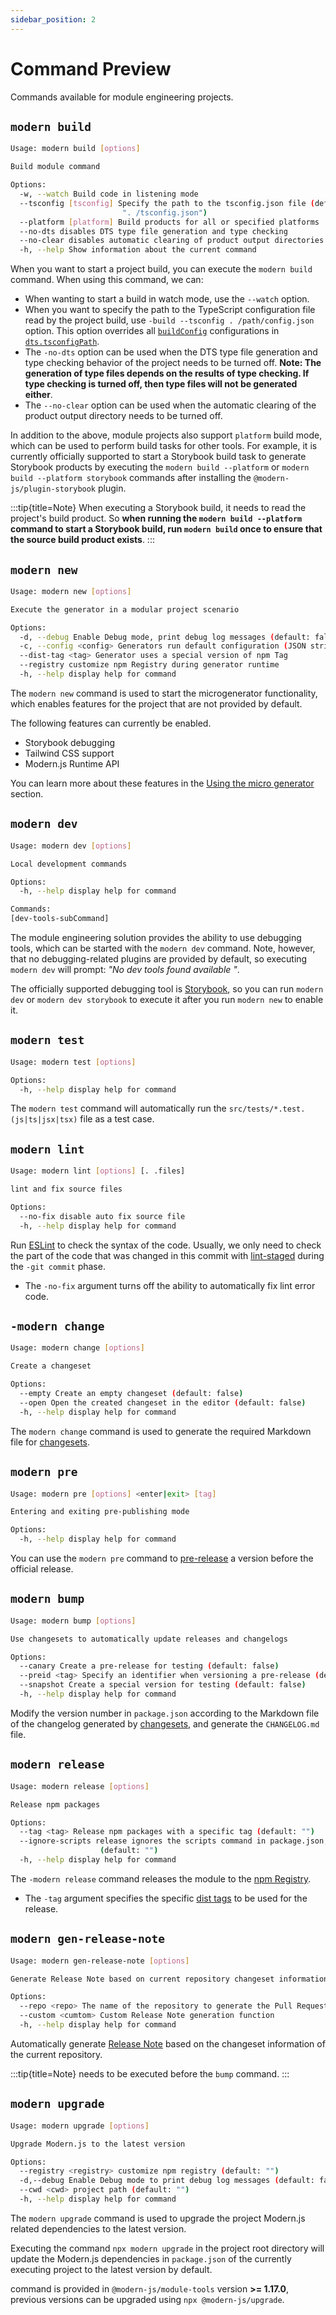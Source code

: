 ```yaml
---
sidebar_position: 2
---
```


# Command Preview

Commands available for module engineering projects.

## `modern build`

```bash
Usage: modern build [options]

Build module command

Options:
  -w, --watch Build code in listening mode
  --tsconfig [tsconfig] Specify the path to the tsconfig.json file (default:
                         ". /tsconfig.json")
  --platform [platform] Build products for all or specified platforms
  --no-dts disables DTS type file generation and type checking
  --no-clear disables automatic clearing of product output directories
  -h, --help Show information about the current command
```

When you want to start a project build, you can execute the `modern build` command. When using this command, we can:

- When wanting to start a build in watch mode, use the `--watch` option.
- When you want to specify the path to the TypeScript configuration file read by the project build, use `-build --tsconfig . /path/config.json` option. This option overrides all [`buildConfig`](/zh/api/build-config) configurations in [`dts.tsconfigPath`](/zh/api/build-config).
- The `-no-dts` option can be used when the DTS type file generation and type checking behavior of the project needs to be turned off. **Note: The generation of type files depends on the results of type checking. If type checking is turned off, then type files will not be generated either**.
- The `--no-clear` option can be used when the automatic clearing of the product output directory needs to be turned off.

In addition to the above, module projects also support `platform` build mode, which can be used to perform build tasks for other tools. For example, it is currently officially supported to start a Storybook build task to generate Storybook products by executing the `modern build --platform` or `modern build --platform storybook` commands after installing the `@modern-js/plugin-storybook` plugin.

:::tip{title=Note}
When executing a Storybook build, it needs to read the project's build product. So **when running the `modern build --platform` command to start a Storybook build, run `modern build` once to ensure that the source build product exists**.
:::

## `modern new`

```bash
Usage: modern new [options]

Execute the generator in a modular project scenario

Options:
  -d, --debug Enable Debug mode, print debug log messages (default: false)
  -c, --config <config> Generators run default configuration (JSON string)
  --dist-tag <tag> Generator uses a special version of npm Tag
  --registry customize npm Registry during generator runtime
  -h, --help display help for command
```

The `modern new` command is used to start the microgenerator functionality, which enables features for the project that are not provided by default.

The following features can currently be enabled.

- Storybook debugging
- Tailwind CSS support
- Modern.js Runtime API

You can learn more about these features in the [Using the micro generator](/zh/guide/use-micro-generator) section.

## `modern dev`

```bash
Usage: modern dev [options]

Local development commands

Options:
  -h, --help display help for command

Commands:
[dev-tools-subCommand]
```

The module engineering solution provides the ability to use debugging tools, which can be started with the `modern dev` command. Note, however, that no debugging-related plugins are provided by default, so executing `modern dev` will prompt: _"No dev tools found available "_.

The officially supported debugging tool is [Storybook](https://storybook.js.org/), so you can run `modern dev` or `modern dev storybook` to execute it after you run `modern new` to enable it.

## `modern test`

```bash
Usage: modern test [options]

Options:
  -h, --help display help for command
```

The `modern test` command will automatically run the `src/tests/*.test.(js|ts|jsx|tsx)` file as a test case.

## `modern lint`

```bash
Usage: modern lint [options] [. .files]

lint and fix source files

Options:
  --no-fix disable auto fix source file
  -h, --help display help for command
```

Run [ESLint](https://eslint.org/) to check the syntax of the code. Usually, we only need to check the part of the code that was changed in this commit with [lint-staged](https://github.com/okonet/lint-staged) during the `-git commit` phase.

- The `-no-fix` argument turns off the ability to automatically fix lint error code.

## `-modern change`

```bash
Usage: modern change [options]

Create a changeset

Options:
  --empty Create an empty changeset (default: false)
  --open Open the created changeset in the editor (default: false)
  -h, --help display help for command
```

The `modern change` command is used to generate the required Markdown file for [changesets](https://github.com/changesets/changesets).

## `modern pre`

```bash
Usage: modern pre [options] <enter|exit> [tag]

Entering and exiting pre-publishing mode

Options:
  -h, --help display help for command
```

You can use the `modern pre` command to [pre-release](https://github.com/atlassian/changesets/blob/main/docs/prereleases.md) a version before the official release.

## `modern bump`

```bash
Usage: modern bump [options]

Use changesets to automatically update releases and changelogs

Options:
  --canary Create a pre-release for testing (default: false)
  --preid <tag> Specify an identifier when versioning a pre-release (default: "next")
  --snapshot Create a special version for testing (default: false)
  -h, --help display help for command
```

Modify the version number in `package.json` according to the Markdown file of the changelog generated by [changesets](https://github.com/changesets/changesets), and generate the `CHANGELOG.md` file.

## `modern release`

```bash
Usage: modern release [options]

Release npm packages

Options:
  --tag <tag> Release npm packages with a specific tag (default: "")
  --ignore-scripts release ignores the scripts command in package.json, only supported in pnpm monorepo
                    (default: "")
  -h, --help display help for command
```

The `-modern release` command releases the module to the [npm Registry](https://www.npmjs.com/).

- The `-tag` argument specifies the specific [dist tags](https://docs.npmjs.com/adding-dist-tags-to-packages) to be used for the release.

## `modern gen-release-note`

```bash
Usage: modern gen-release-note [options]

Generate Release Note based on current repository changeset information

Options:
  --repo <repo> The name of the repository to generate the Pull Request link, e.g.: modern-js-dev/modern.js
  --custom <cumtom> Custom Release Note generation function
  -h, --help display help for command
```

Automatically generate [Release Note](https://en.wikipedia.org/wiki/Release_notes) based on the changeset information of the current repository.

:::tip{title=Note}
needs to be executed before the `bump` command.
:::

## `modern upgrade`

```bash
Usage: modern upgrade [options]

Upgrade Modern.js to the latest version

Options:
  --registry <registry> customize npm registry (default: "")
  -d,--debug Enable Debug mode to print debug log messages (default: false)
  --cwd <cwd> project path (default: "")
  -h, --help display help for command
```

The `modern upgrade` command is used to upgrade the project Modern.js related dependencies to the latest version.

Executing the command `npx modern upgrade` in the project root directory will update the Modern.js dependencies in `package.json` of the currently executing project to the latest version by default.

command is provided in `@modern-js/module-tools` version **>= 1.17.0**, previous versions can be upgraded using `npx @modern-js/upgrade`.
